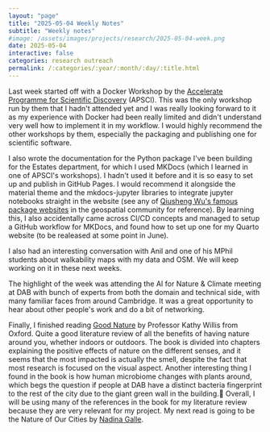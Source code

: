 ```yaml
---
layout: "page"
title: "2025-05-04 Weekly Notes"
subtitle: "Weekly notes"
#image: /assets/images/projects/research/2025-05-04-week.png
date: 2025-05-04
interactive: false
categories: research outreach
permalink: /:categories/:year/:month/:day/:title.html
---
```


Last week started off with a Docker Workshop by the [Accelerate Programme for Scientific Discovery](https://github.com/acceleratescience) (APSCI). This was the only workshop run by them that I hadn't attended yet and I was really looking forward to it as my experience with Docker had been really limited and didn't understand very well how to implement it in my workflow. I would highly recommend the other workshops by them, especially the packaging and publishing one for scientific software.

I also wrote the documentation for the Python package I've been building for the Estates department, for which I used MKDocs (which I learned in one of APSCI's workshops). I hadn't used it before and it is so easy to set up and publish in GitHub Pages. I would recommend it alongside the material theme and the mkdocs-jupyter libraries to integrate jupyter notebooks straight in the website (see any of [Qiusheng Wu's famous package websites](https://leafmap.org/) in the geospatial community for reference). By learning this, I also accidentally came across CI/CD concepts and managed to setup a GitHub workflow for MKDocs, and found how to set up one for my Quarto website (to be realeased at some point in June).

I also had an interesting conversation with Anil and one of his MPhil students about walkability maps with my data and OSM. We will keep working on it in these next weeks.

The highlight of the week was attending the AI for Nature & Climate meeting at DAB with bunch of experts from both the domain and technical side, with many familiar faces from around Cambridge. It was a great opportunity to hear about other people's work and do a bit of networking.

Finally, I finished reading [Good Nature](https://www.bloomsbury.com/uk/good-nature-9781526664891/) by Professor Kathy Willis from Oxford. Quite a good literature review of all the benefits of having nature around you, whether indoors or outdoors. The book is divided into chapters explaining the positive effects of nature on the different senses, and it seems that the most impacted is actually the smell, despite the fact that most research is focused on the visual aspect. Another interesting thing I found in the book is how human microbiome changes with plants around, which begs the question if people at DAB have a distinct bacteria fingerprint to the rest of the city due to the giant green wall in the building.🤔 Overall, I will be using many of the references in the book for my literature review because they are very relevant for my project. My next read is going to be the Nature of Our Cities by [Nadina Galle](https://www.nadinagalle.com/about).
